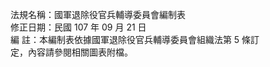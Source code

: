 法規名稱：國軍退除役官兵輔導委員會編制表  
修正日期：民國 107 年 09 月 21 日  
編 註：本編制表依據國軍退除役官兵輔導委員會組織法第 5 條訂  
定，內容請參閱相關圖表附檔。  


